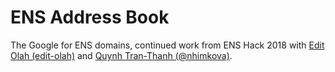 # ENS Address Book

The Google for ENS domains, continued work from ENS Hack 2018 with [Edit Olah (edit-olah)](https://github.com/edit-olah) and [Quynh Tran-Thanh
(@nhimkova)](https://github.com/nhimkova).

